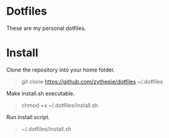 # Dotfiles

These are my personal dotfiles.

# Install

Clone the repository into your home folder.

> git clone https://github.com/zythepie/dotfiles ~/.dotfiles

Make install.sh executable.

> chmod +x ~/.dotfiles/install.sh

Run install script.

> ~/.dotfiles/install.sh
